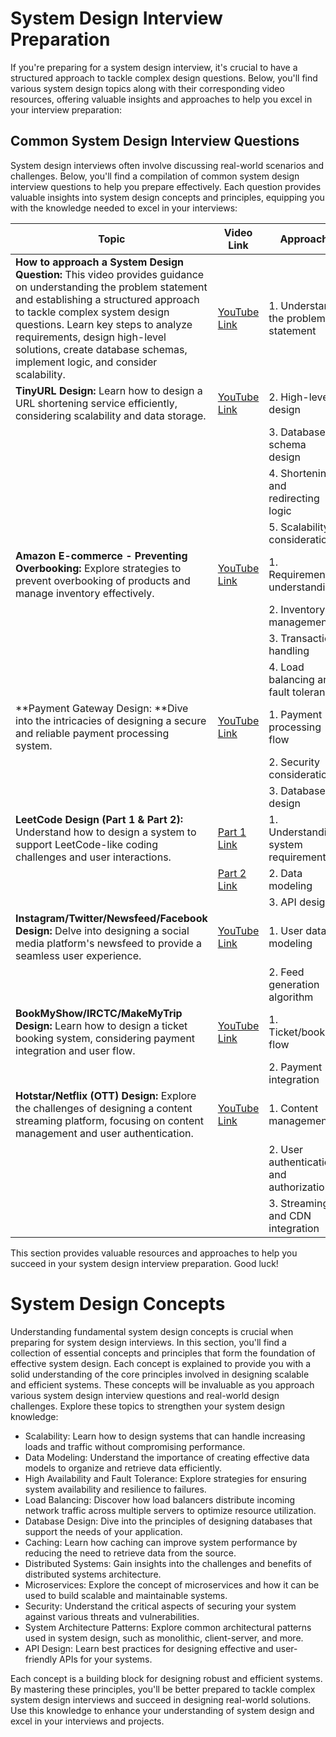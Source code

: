# System Design Interview Preparation
If you're preparing for a system design interview, it's crucial to have a structured approach to tackle complex design questions. Below, you'll find various system design topics along with their corresponding video resources, offering valuable insights and approaches to help you excel in your interview preparation:

## Common System Design Interview Questions
System design interviews often involve discussing real-world scenarios and challenges. Below, you'll find a compilation of common system design interview questions to help you prepare effectively. Each question provides valuable insights into system design concepts and principles, equipping you with the knowledge needed to excel in your interviews:

| Topic                                  | Video Link                                          | Approach                                       |
|----------------------------------------|----------------------------------------------------|------------------------------------------------|
| **How to approach a System Design Question:** This video provides guidance on understanding the problem statement and establishing a structured approach to tackle complex system design questions. Learn key steps to analyze requirements, design high-level solutions, create database schemas, implement logic, and consider scalability. | [YouTube Link](https://www.youtube.com/live/KKJe98lXcpg) | 1. Understand the problem statement            |
| **TinyURL Design:** Learn how to design a URL shortening service efficiently, considering scalability and data storage.                         | [YouTube Link](https://youtu.be/57b72O-wz90)       | 2. High-level design                            |
|                                        |                                                    | 3. Database schema design                      |
|                                        |                                                    | 4. Shortening and redirecting logic             |
|                                        |                                                    | 5. Scalability considerations                   |
| **Amazon E-commerce - Preventing Overbooking:** Explore strategies to prevent overbooking of products and manage inventory effectively. | [YouTube Link](https://www.youtube.com/live/SDJPvGtVpMI) | 1. Requirements understanding               |
|                                        |                                                    | 2. Inventory management                        |
|                                        |                                                    | 3. Transaction handling                        |
|                                        |                                                    | 4. Load balancing and fault tolerance          |
| **Payment Gateway Design: **Dive into the intricacies of designing a secure and reliable payment processing system.                 | [YouTube Link](https://youtu.be/4j1UIAXXq88)       | 1. Payment processing flow                     |
|                                        |                                                    | 2. Security considerations                     |
|                                        |                                                    | 3. Database design                             |
| **LeetCode Design (Part 1 & Part 2):** Understand how to design a system to support LeetCode-like coding challenges and user interactions.       | [Part 1 Link](https://youtube.com/live/CvG870zyyo8) | 1. Understanding system requirements            |
|                                        | [Part 2 Link](https://youtube.com/live/2X9lL6GGNr0) | 2. Data modeling                                |
|                                        |                                                    | 3. API design                                   |
| **Instagram/Twitter/Newsfeed/Facebook Design:** Delve into designing a social media platform's newsfeed to provide a seamless user experience. | [YouTube Link](https://youtu.be/12Kv3I3fABY)     | 1. User data modeling                          |
|                                        |                                                    | 2. Feed generation algorithm                   |
| **BookMyShow/IRCTC/MakeMyTrip Design:** Learn how to design a ticket booking system, considering payment integration and user flow.       | [YouTube Link](https://www.youtube.com/live/vKLYDXXvFD0) | 1. Ticket/booking flow                       |
|                                        |                                                    | 2. Payment integration                         |
| **Hotstar/Netflix (OTT) Design:** Explore the challenges of designing a content streaming platform, focusing on content management and user authentication.            | [YouTube Link](https://www.youtube.com/live/5ToYIiXAJ-4) | 1. Content management                          |
|                                        |                                                    | 2. User authentication and authorization       |
|                                        |                                                    | 3. Streaming and CDN integration               |

This section provides valuable resources and approaches to help you succeed in your system design interview preparation. Good luck!

# System Design Concepts
Understanding fundamental system design concepts is crucial when preparing for system design interviews. In this section, you'll find a collection of essential concepts and principles that form the foundation of effective system design. Each concept is explained to provide you with a solid understanding of the core principles involved in designing scalable and efficient systems. These concepts will be invaluable as you approach various system design interview questions and real-world design challenges. Explore these topics to strengthen your system design knowledge:

- Scalability: Learn how to design systems that can handle increasing loads and traffic without compromising performance.
- Data Modeling: Understand the importance of creating effective data models to organize and retrieve data efficiently.
- High Availability and Fault Tolerance: Explore strategies for ensuring system availability and resilience to failures.
- Load Balancing: Discover how load balancers distribute incoming network traffic across multiple servers to optimize resource utilization.
- Database Design: Dive into the principles of designing databases that support the needs of your application.
- Caching: Learn how caching can improve system performance by reducing the need to retrieve data from the source.
- Distributed Systems: Gain insights into the challenges and benefits of distributed systems architecture.
- Microservices: Explore the concept of microservices and how it can be used to build scalable and maintainable systems.
- Security: Understand the critical aspects of securing your system against various threats and vulnerabilities.
- System Architecture Patterns: Explore common architectural patterns used in system design, such as monolithic, client-server, and more.
- API Design: Learn best practices for designing effective and user-friendly APIs for your systems.

Each concept is a building block for designing robust and efficient systems. By mastering these principles, you'll be better prepared to tackle complex system design interviews and succeed in designing real-world solutions. Use this knowledge to enhance your understanding of system design and excel in your interviews and projects.
